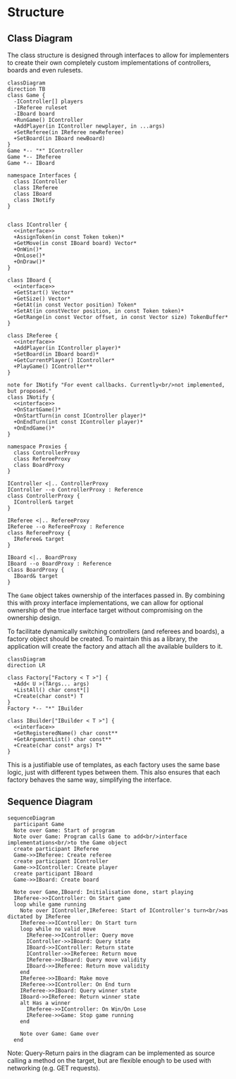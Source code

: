 # Structure

## Class Diagram
The class structure is designed through interfaces to allow for implementers to create their own completely custom implementations of controllers, boards and even rulesets.
```mermaid
classDiagram
direction TB
class Game {
  -IController[] players
  -IReferee ruleset
  -IBoard board
  +RunGame() IController
  +AddPlayer(in IController newplayer, in ...args)
  +SetReferee(in IReferee newReferee)
  +SetBoard(in IBoard newBoard)
}
Game *-- "*" IController
Game *-- IReferee
Game *-- IBoard

namespace Interfaces {
  class IController
  class IReferee
  class IBoard
  class INotify
}


class IController {
  <<interface>>
  +AssignToken(in const Token token)*
  +GetMove(in const IBoard board) Vector*
  +OnWin()*
  +OnLose()*
  +OnDraw()*
} 

class IBoard {
  <<interface>>
  +GetStart() Vector*
  +GetSize() Vector*
  +GetAt(in const Vector position) Token*
  +SetAt(in constVector position, in const Token token)*
  +GetRange(in const Vector offset, in const Vector size) TokenBuffer*
}

class IReferee {
  <<interface>>
  +AddPlayer(in IController player)*
  +SetBoard(in IBoard board)*
  +GetCurrentPlayer() IController*
  +PlayGame() IController**
}

note for INotify "For event callbacks. Currently<br/>not implemented, but proposed."
class INotify {
  <<interface>>
  +OnStartGame()*
  +OnStartTurn(in const IController player)*
  +OnEndTurn(int const IController player)*
  +OnEndGame()*
}

namespace Proxies {
  class ControllerProxy
  class RefereeProxy
  class BoardProxy
}

IController <|.. ControllerProxy
IController --o ControllerProxy : Reference
class ControllerProxy {
  IController& target
}

IReferee <|.. RefereeProxy
IReferee --o RefereeProxy : Reference
class RefereeProxy {
  IReferee& target
}

IBoard <|.. BoardProxy
IBoard --o BoardProxy : Reference
class BoardProxy {
  IBoard& target
}
```
The `Game` object takes ownership of the interfaces passed in. By combining this with proxy interface implementations, we can allow for optional ownership of the true interface target without compromising on the ownership design.

To facilitate dynamically switching controllers (and referees and boards), a factory object should be created. To maintain this as a library, the application will create the factory and attach all the available builders to it.
```mermaid
classDiagram
direction LR

class Factory["Factory < T >"] {
  +Add< U >(TArgs... args)
  +ListAll() char const*[]
  +Create(char const*) T
}
Factory *-- "*" IBuilder

class IBuilder["IBuilder < T >"] {
  <<interface>>
  +GetRegisteredName() char const**
  +GetArgumentList() char const**
  +Create(char const* args) T*
}
```
This is a justifiable use of templates, as each factory uses the same base logic, just with different types between them. This also ensures that each factory behaves the same way, simplifying the interface.

## Sequence Diagram
```mermaid
sequenceDiagram
  participant Game
  Note over Game: Start of program
  Note over Game: Program calls Game to add<br/>interface implementations<br/>to the Game object
  create participant IReferee
  Game->>IReferee: Create referee
  create participant IController
  Game->>IController: Create player
  create participant IBoard
  Game->>IBoard: Create board
  
  Note over Game,IBoard: Initialisation done, start playing
  IReferee->>IController: On Start game
  loop while game running
    Note over IController,IReferee: Start of IController's turn<br/>as dictated by IReferee
    IReferee->>IController: On Start turn
    loop while no valid move
      IReferee->>IController: Query move
      IController->>IBoard: Query state
      IBoard->>IController: Return state
      IController->>IReferee: Return move
      IReferee->>IBoard: Query move validity
      IBoard->>IReferee: Return move validity
    end
    IReferee->>IBoard: Make move
    IReferee->>IController: On End turn
    IReferee->>IBoard: Query winner state
    IBoard->>IReferee: Return winner state
    alt Has a winner
      IReferee->>IController: On Win/On Lose
      IReferee->>Game: Stop game running
    end
    
    Note over Game: Game over
  end
```
Note: Query-Return pairs in the diagram can be implemented as source calling a method on the target, but are flexible enough to be used with networking (e.g. GET requests).